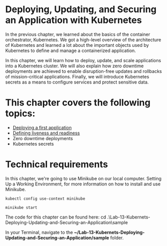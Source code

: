# Deploying, Updating, and Securing an Application with Kubernetes

In the previous chapter, we learned about the basics of the container orchestrator, Kubernetes. We got a high-level overview of the architecture of Kubernetes and learned a lot about the important objects used by Kubernetes to define and manage a containerized application. 

In this chapter, we will learn how to deploy, update, and scale applications into a Kubernetes cluster. We will also explain how zero downtime deployments are achieved to enable disruption-free updates and rollbacks of mission-critical applications. Finally, we will introduce Kubernetes secrets as a means to configure services and protect sensitive data.

# This chapter covers the following topics:

- [Deploying a first application](Deploying-a-first-application.md)
- [Defining liveness and readiness](Defining-liveness-and-readiness.md)
- Zero downtime deployments
- Kubernetes secrets

# Technical requirements
In this chapter, we're going to use Minikube on our local computer.  Setting Up a Working Environment, for more information on how to install and use Minikube.

```
kubectl config use-context minikube

minikube start
```

The code for this chapter can be found here: cd .\Lab-13-Kubernets-Deploying-Updating-and-Securing-an-Application\sample

In your Terminal, navigate to the **~/Lab-13-Kubernets-Deploying-Updating-and-Securing-an-Application/sample** folder.